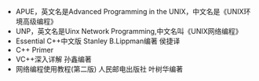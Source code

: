* APUE，英文名是Advanced Programming in the UNIX，中文名是《UNIX环境高级编程》
* UNP，英文名是Uinx Network Programming,中文名叫《UNIX网络编程》
* Essential C++中文版 Stanley B.Lippman编著 侯捷译
* C++ Primer
* VC++深入详解 孙鑫编著
* 网络编程使用教程(第二版) 人民邮电出版社 叶树华编著
